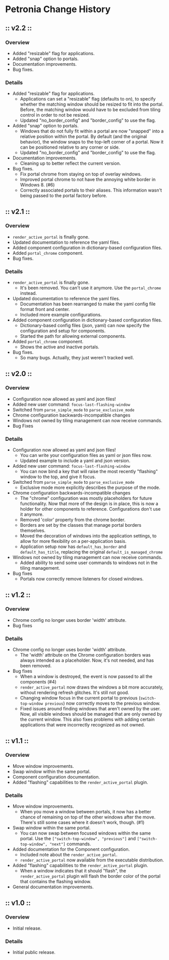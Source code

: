 # Petronia Change History

## :: v2.2 ::

### Overview

* Added "resizable" flag for applications.
* Added "snap" option to portals.
* Documentation improvements.
* Bug fixes.

### Details

* Added "resizable" flag for applications.
    * Applications can set a "resizable" flag (defaults to on), to specify
        whether the matching window should be resized to fit into the
        portal.  Before, the matching window would have to be excluded from
        tiling control in order to not be resized.
    * Updated "no_border_config" and "border_config" to use the flag.
* Added "snap" option to portals.
    * Windows that do not fully fit within a portal are now "snapped" into
        a relative position within the portal.  By default (and the original
        behavior), the window snaps to the top-left corner of a portal.  Now
        it can be positioned relative to any corner or side.
    * Updated "no_border_config" and "border_config" to use the flag.
* Documentation improvements.
    * Cleaning up to better reflect the current version.
* Bug fixes.
    * Fix portal chrome from staying on top of overlay windows.
    * Improved portal chrome to not have the annoying white border in
        Windows 8. (#6)
    * Correctly associated portals to their aliases.  This information wasn't
        being passed to the portal factory before.


## :: v2.1 ::

### Overview

* `render_active_portal` is finally gone.
* Updated documentation to reference the yaml files.
* Added component configuration in dictionary-based configuration files.
* Added `portal_chrome` component.
* Bug fixes.

### Details

* `render_active_portal` is finally gone.
    * It's been removed.  You can't use it anymore.  Use the `portal_chrome`
        instead.
* Updated documentation to reference the yaml files.
    * Documentation has been rearranged to make the yaml config file format
        front and center.
    * Included more example configurations.
* Added component configuration in dictionary-based configuration files.
    * Dictionary-based config files (json, yaml) can now specify the
        configuration and setup for components.
    * Started the path for allowing external components.
* Added `portal_chrome` component.
    * Shows the active and inactive portals.
* Bug fixes.
    * So many bugs.  Actually, they just weren't tracked well.


## :: v2.0 ::

### Overview

* Configuration now allowed as yaml and json files!
* Added new user command: `focus-last-flashing-window`
* Switched from `parse_simple_mode` to `parse_exclusive_mode`
* Chrome configuration backwards-incompatible changes
* Windows not owned by tiling management can now receive commands.
* Bug Fixes

### Details

* Configuration now allowed as yaml and json files!
    * You can write your configuration files as yaml or json files now.
    * Updated example to include a yaml and json version.
* Added new user command: `focus-last-flashing-window`
    * You can now bind a key that will raise the most recently "flashing"
        window to the top, and give it focus.
* Switched from `parse_simple_mode` to `parse_exclusive_mode`
    * Exclusive mode more explicitly describes the purpose of the mode.
* Chrome configuration backwards-incompatible changes
    * The "chrome" configuration was mostly placeholders for future
        functionality.  Now that more of the design is in place, this is
        now a holder for other components to reference.
        Configurations don't use it anymore.
    * Removed 'color' property from the chrome border.
    * Borders are set by the classes that manage portal borders themselves.
    * Moved the decoration of windows into the application settings, to allow
        for more flexibility on a per-application basis.
    * Application setup now has `default_has_border` and `default_has_title`,
        replacing the original `default_is_managed_chrome`
* Windows not owned by tiling management can now receive commands.
    * Added ability to send some user commands to windows not in the tiling
        management.
* Bug fixes
    * Portals now correctly remove listeners for closed windows.


## :: v1.2 ::

### Overview

* Chrome config no longer uses border 'width' attribute.
* Bug fixes

### Details

* Chrome config no longer uses border 'width' attribute.
    * The 'width' attribute on the Chrome configuration borders was always
        intended as a placeholder.  Now, it's not needed, and has been
        removed.
* Bug fixes
    * When a window is destroyed, the event is now passed to all the
        components (#4)
    * `render_active_portal` now draws the windows a bit more accurately,
        without rendering refresh glitches.  It's still not good.
    * Changing window focus in the current portal to previous
        (`switch-top-window previous`) now correctly moves to the previous
        window.
    * Fixed issues around finding windows that aren't owned by the
        user.  Now, all visible windows should be managed that are only owned
        by the current window.  This also fixes problems with adding certain
        applications that were incorrectly recognized as not owned.


## :: v1.1 ::

### Overview

* Move window improvements.
* Swap window within the same portal.
* Component configuration documentation.
* Added "flashing" capabilities to the `render_active_portal` plugin.


### Details

* Move window improvements.
    * When you move a window between portals, it now has a better chance
        of remaining on top of the other windows after the move.  There's
        still some cases where it doesn't work, though. (#1)
* Swap window within the same portal.
    * You can now swap between focused windows within the same portal.
        Use the `["switch-top-window", "previous"]` and
        `["switch-top-window", "next"]` commands.
* Added documentation for the Component configuration.
    * Included note about the `render_active_portal`.
    * `render_active_portal` now available from the executable distribution.
* Added "flashing" capabilities to the `render_active_portal` plugin.
    * When a window indicates that it should "flash", the
        `render_active_portal` plugin will flash the border color of the
        portal that contains the flashing window.
* General documentation improvements.


## :: v1.0 ::

### Overview

* Initial release.

### Details

* Initial public release.